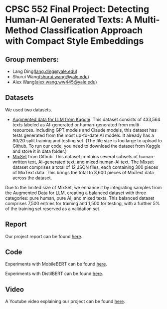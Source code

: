 # CPSC 552 Final Project: Detecting Human-AI Generated Texts: A Multi-Method Classification Approach with Compact Style Embeddings
## Group members:
- Lang Ding(lang.ding@yale.edu)
- Shurui Wang(shurui.wang@yale.edu)
- Alex Wang(alex.wang.ww445@yale.edu)


## Datasets
We used two datasets.

- [Augmented data for LLM from Kaggle](https://www.kaggle.com/datasets/jdragonxherrera/augmented-data-for-llm-detect-ai-generated-text?resource=download&select=final_test.csv). This dataset consists of 433,564 texts labeled as AI-generated or human-generated from multi-resources. Including GPT models and Claude models, this dataset has tests generated from the most up-to-date AI models. It already has a 80/20 split training and testing set. (The file size is too large to upload to Github. To run our code, you need to download the dataset from Kaggle and store it in data folder.)
- [MixSet](https://github.com/Dongping-Chen/MixSet/tree/main) from Github. This dataset contains several subsets of human-written text, Ai-generated text, and mixed human-AI text. The Mixset dataset comprises a total of 12 JSON files, each containing 300 pieces of MixText data. This brings the total to 3,600 pieces of MixText data across the dataset.

Due to the limited size of MixSet, we enhance it by integrating samples from the Augmented Data for LLM, creating a balanced dataset with three categories: pure human, pure AI, and mixed texts. This balanced dataset comprises 7,500 entries for training and 1,500 for testing, with a further 5\% of the training set reserved as a validation set.

## Report
Our project report can be found [here](https://github.com/JadenWSR/CPSC552_Final_Project/tree/main/Report/CPSC452_Final_Report.pdf).

## Code
Experiments with MobileBERT can be found [here](https://github.com/JadenWSR/CPSC552_Final_Project/tree/main/Triplet_Model_3_Category_Mobile_Bert.ipynb).

Experiments with DistilBERT can be found [here](https://github.com/JadenWSR/CPSC552_Final_Project/tree/main/Triplet_Model_3_Category_DistilBERT.ipynb). 

## Video
A Youtube video explaining our project can be found [here](https://www.youtube.com/watch?v=sOyAG4tG4jc).
